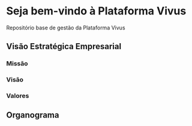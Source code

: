 # Seja bem-vindo à Plataforma Vivus


Repositório base de gestão da Plataforma Vivus

## Visão Estratégica Empresarial

### Missão

### Visão

### Valores

## Organograma
